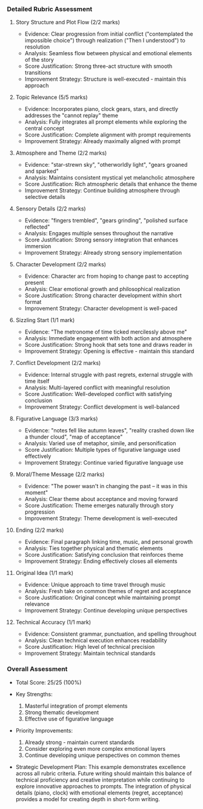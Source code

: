 ### Detailed Rubric Assessment

1. Story Structure and Plot Flow (2/2 marks)

   - Evidence: Clear progression from initial conflict ("contemplated the impossible choice") through realization ("Then I understood") to resolution
   - Analysis: Seamless flow between physical and emotional elements of the story
   - Score Justification: Strong three-act structure with smooth transitions
   - Improvement Strategy: Structure is well-executed - maintain this approach

2. Topic Relevance (5/5 marks)

   - Evidence: Incorporates piano, clock gears, stars, and directly addresses the "cannot replay" theme
   - Analysis: Fully integrates all prompt elements while exploring the central concept
   - Score Justification: Complete alignment with prompt requirements
   - Improvement Strategy: Already maximally aligned with prompt

3. Atmosphere and Theme (2/2 marks)

   - Evidence: "star-strewn sky", "otherworldly light", "gears groaned and sparked"
   - Analysis: Maintains consistent mystical yet melancholic atmosphere
   - Score Justification: Rich atmospheric details that enhance the theme
   - Improvement Strategy: Continue building atmosphere through selective details

4. Sensory Details (2/2 marks)

   - Evidence: "fingers trembled", "gears grinding", "polished surface reflected"
   - Analysis: Engages multiple senses throughout the narrative
   - Score Justification: Strong sensory integration that enhances immersion
   - Improvement Strategy: Already strong sensory implementation

5. Character Development (2/2 marks)

   - Evidence: Character arc from hoping to change past to accepting present
   - Analysis: Clear emotional growth and philosophical realization
   - Score Justification: Strong character development within short format
   - Improvement Strategy: Character development is well-paced

6. Sizzling Start (1/1 mark)

   - Evidence: "The metronome of time ticked mercilessly above me"
   - Analysis: Immediate engagement with both action and atmosphere
   - Score Justification: Strong hook that sets tone and draws reader in
   - Improvement Strategy: Opening is effective - maintain this standard

7. Conflict Development (2/2 marks)

   - Evidence: Internal struggle with past regrets, external struggle with time itself
   - Analysis: Multi-layered conflict with meaningful resolution
   - Score Justification: Well-developed conflict with satisfying conclusion
   - Improvement Strategy: Conflict development is well-balanced

8. Figurative Language (3/3 marks)

   - Evidence: "notes fell like autumn leaves", "reality crashed down like a thunder cloud", "map of acceptance"
   - Analysis: Varied use of metaphor, simile, and personification
   - Score Justification: Multiple types of figurative language used effectively
   - Improvement Strategy: Continue varied figurative language use

9. Moral/Theme Message (2/2 marks)

   - Evidence: "The power wasn't in changing the past – it was in this moment"
   - Analysis: Clear theme about acceptance and moving forward
   - Score Justification: Theme emerges naturally through story progression
   - Improvement Strategy: Theme development is well-executed

10. Ending (2/2 marks)

    - Evidence: Final paragraph linking time, music, and personal growth
    - Analysis: Ties together physical and thematic elements
    - Score Justification: Satisfying conclusion that reinforces theme
    - Improvement Strategy: Ending effectively closes all elements

11. Original Idea (1/1 mark)

    - Evidence: Unique approach to time travel through music
    - Analysis: Fresh take on common themes of regret and acceptance
    - Score Justification: Original concept while maintaining prompt relevance
    - Improvement Strategy: Continue developing unique perspectives

12. Technical Accuracy (1/1 mark)
    - Evidence: Consistent grammar, punctuation, and spelling throughout
    - Analysis: Clean technical execution enhances readability
    - Score Justification: High level of technical precision
    - Improvement Strategy: Maintain technical standards

### Overall Assessment

- Total Score: 25/25 (100%)
- Key Strengths:

  1. Masterful integration of prompt elements
  2. Strong thematic development
  3. Effective use of figurative language

- Priority Improvements:

  1. Already strong - maintain current standards
  2. Consider exploring even more complex emotional layers
  3. Continue developing unique perspectives on common themes

- Strategic Development Plan:
  This example demonstrates excellence across all rubric criteria. Future writing should maintain this balance of technical proficiency and creative interpretation while continuing to explore innovative approaches to prompts. The integration of physical details (piano, clock) with emotional elements (regret, acceptance) provides a model for creating depth in short-form writing.
